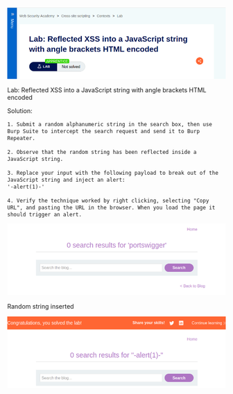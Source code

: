 ![Lab title](image.png)

Lab: Reflected XSS into a JavaScript string with angle brackets HTML encoded

Solution:

    1. Submit a random alphanumeric string in the search box, then use Burp Suite to intercept the search request and send it to Burp Repeater.
    
    2. Observe that the random string has been reflected inside a JavaScript string.

    3. Replace your input with the following payload to break out of the JavaScript string and inject an alert:
    '-alert(1)-'
    
    4. Verify the technique worked by right clicking, selecting "Copy URL", and pasting the URL in the browser. When you load the page it should trigger an alert.

![Random string](image-1.png)

Random string inserted

![Solved](image-2.png)